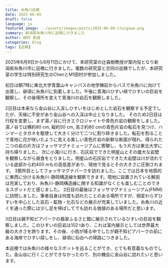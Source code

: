 ```yaml
---
title: 糸魚川巡検
date: 2025-06-09
draft: false
language: ja
featured_image: ../assets/images/posts/2025-06-09-itoigawa.png
summary: 新潟県糸魚川市に巡検に行きました
author: 田村 航遥
categories: blog
tags: [巡検]
---
```


2025年6月9日から6月11日にかけて、本研究室の辻森樹教授が案内役となり新潟県糸魚川市に巡検に行きました。複数の研究室と合同の巡検でしたが、本研究室の学生は特別研究生のChenとM1田村が参加しました。

初日は朝7時に東北大学青葉山キャンパスの地学棟前からバスで糸魚川に向けて出発し、昼頃に糸魚川に到着しました。午後に青海川ひすい峡でひすいの巨岩を観察し、その後場所を変えて青海川の岩石を観察しました。

2日目は本来なら金山谷に入渓しひすいをはじめとした岩石を観察する予定でしたが、天候に不安があり金山谷への入渓は中止となりました。
そのため2日目は行程を変更し、まず湯ノ谷に行きエクロジャイトや青色片岩の観察をしました。湯ノ谷では横約80 cm, 縦約50 cm, 高さ約80 cmの青色片岩の転石を見つけ、ハンマーとタガネを駆使して大きく分けて二つに割り砕きました。転石を割ることで青地に花が咲いたように見える美しい青色片岩の新鮮な断面が現れ、得られた二つの岩の片方はフォッサマグナミュージアムに寄贈し、もう片方は東北大学に持ち帰りました。
次に小滝川に行き、石灰岩でできた明星山とその雄大な岩壁を観察しながら昼食をとりました。明星山の石灰岩でできた大岩壁は川が流れている底部から約400 mもの高低差があり、現地で見るとその大きさに圧倒されます。
3箇所目としてフォッサマグナパークを訪れました。ここでは日本を地質的に東西に分ける糸魚川-静岡構造線を観察できます。現地に設置されている解説は充実しており、糸魚川-静岡構造線に関する知識がなくとも楽しむことのできるスポットだと感じました。
2日目の最後はフォッサマグナミュージアム(FMM)に訪問しました。筆者自身は何度も訪れたことのある場所ですが、相変わらずひすいを中心とした岩石・鉱物・化石などの展示が充実していました。糸魚川の近くを通った際には少し足を伸ばしてでも訪れる価値のある場所だと思います。

3日目は親不知ピアパークの翡翠ふるさと館に展示されているひすいの巨岩を観察しました。このひすいの巨岩は102 tあり、これは室内展示としては世界最大級の大きさを誇ります。その後、小雨が降る中でしたが親不知ピアパークの前にある海岸でひすい探しをし、昼頃に仙台への帰路につきました。

本巡検では糸魚川の様々なスポットを巡ることができ、とても有意義なものでした。金山谷に行くことができなかったので、別の機会に金山谷に訪れたいと思います。